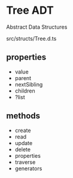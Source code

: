 # Tree ADT

Abstract Data Structures

src/structs/Tree.d.ts

## properties

- value
- parent
- nextSibling
- children
- ?list

## methods

- create
- read
- update
- delete
- properties
- traverse
- generators



